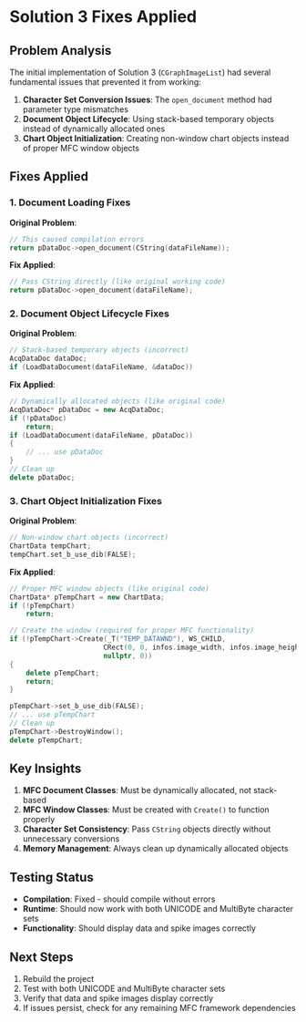 # Solution 3 Fixes Applied

## Problem Analysis

The initial implementation of Solution 3 (`CGraphImageList`) had several fundamental issues that prevented it from working:

1. **Character Set Conversion Issues**: The `open_document` method had parameter type mismatches
2. **Document Object Lifecycle**: Using stack-based temporary objects instead of dynamically allocated ones
3. **Chart Object Initialization**: Creating non-window chart objects instead of proper MFC window objects

## Fixes Applied

### 1. Document Loading Fixes

**Original Problem**: 
```cpp
// This caused compilation errors
return pDataDoc->open_document(CString(dataFileName));
```

**Fix Applied**:
```cpp
// Pass CString directly (like original working code)
return pDataDoc->open_document(dataFileName);
```

### 2. Document Object Lifecycle Fixes

**Original Problem**: 
```cpp
// Stack-based temporary objects (incorrect)
AcqDataDoc dataDoc;
if (LoadDataDocument(dataFileName, &dataDoc))
```

**Fix Applied**:
```cpp
// Dynamically allocated objects (like original code)
AcqDataDoc* pDataDoc = new AcqDataDoc;
if (!pDataDoc)
    return;
if (LoadDataDocument(dataFileName, pDataDoc))
{
    // ... use pDataDoc
}
// Clean up
delete pDataDoc;
```

### 3. Chart Object Initialization Fixes

**Original Problem**: 
```cpp
// Non-window chart objects (incorrect)
ChartData tempChart;
tempChart.set_b_use_dib(FALSE);
```

**Fix Applied**:
```cpp
// Proper MFC window objects (like original code)
ChartData* pTempChart = new ChartData;
if (!pTempChart)
    return;

// Create the window (required for proper MFC functionality)
if (!pTempChart->Create(_T("TEMP_DATAWND"), WS_CHILD, 
                       CRect(0, 0, infos.image_width, infos.image_height), 
                       nullptr, 0))
{
    delete pTempChart;
    return;
}

pTempChart->set_b_use_dib(FALSE);
// ... use pTempChart
// Clean up
pTempChart->DestroyWindow();
delete pTempChart;
```

## Key Insights

1. **MFC Document Classes**: Must be dynamically allocated, not stack-based
2. **MFC Window Classes**: Must be created with `Create()` to function properly
3. **Character Set Consistency**: Pass `CString` objects directly without unnecessary conversions
4. **Memory Management**: Always clean up dynamically allocated objects

## Testing Status

- **Compilation**: Fixed - should compile without errors
- **Runtime**: Should now work with both UNICODE and MultiByte character sets
- **Functionality**: Should display data and spike images correctly

## Next Steps

1. Rebuild the project
2. Test with both UNICODE and MultiByte character sets
3. Verify that data and spike images display correctly
4. If issues persist, check for any remaining MFC framework dependencies


